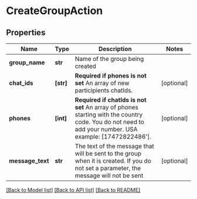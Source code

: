 # CreateGroupAction

## Properties
Name | Type | Description | Notes
------------ | ------------- | ------------- | -------------
**group_name** | **str** | Name of the group being created | 
**chat_ids** | **[str]** | **Required if phones is not set**  An array of new participients chatIds.  | [optional] 
**phones** | **[int]** | **Required if chatIds is not set**  An array of phones starting with the country code. You do not need to add your number.   USA example: [17472822486&#39;]. | [optional] 
**message_text** | **str** | The text of the message that will be sent to the group when it is created. If you do not set a parameter, the message will not be sent | [optional] 

[[Back to Model list]](../README.md#documentation-for-models) [[Back to API list]](../README.md#documentation-for-api-endpoints) [[Back to README]](../README.md)


